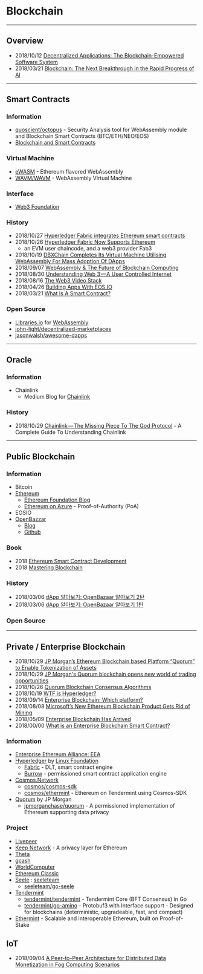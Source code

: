 # Blockchain


---
## Overview
- 2018/10/12 [Decentralized Applications: The Blockchain-Empowered Software System](https://arxiv.org/pdf/1810.05365.pdf)
- 2018/03/21 [Blockchain: The Next Breakthrough in the Rapid Progress of AI](https://juniperpublishers.com/raej/pdf/RAEJ.MS.ID.555592.pdf)


---
## Smart Contracts

### Information
- [quoscient/octopus](https://github.com/quoscient/octopus) - Security Analysis tool for WebAssembly module and Blockchain Smart Contracts (BTC/ETH/NEO/EOS)
- [Blockchain and Smart Contracts](https://www.pepperlaw.com/resource/23887/4H3)


### Virtual Machine
- [eWASM](https://github.com/ewasm) - Ethereum flavored WebAssembly
- [WAVM/WAVM](https://github.com/WAVM/WAVM) - WebAssembly Virtual Machine


### Interface
- [Web3 Foundation](https://web3.foundation/)


### History
- 2018/10/27 [Hyperledger Fabric integrates Ethereum smart contracts](https://www.ledgerinsights.com/hyperledger-fabric-integrates-ethereum-smart-contracts-evm-blockchain/)
- 2018/10/26 [Hyperledger Fabric Now Supports Ethereum](https://www.hyperledger.org/blog/2018/10/26/hyperledger-fabric-now-supports-ethereum)
    - an EVM user chaincode, and a web3 provider Fab3
- 2018/10/19 [DBXChain Completes Its Virtual Machine Utilising WebAssembly For Mass Adoption Of DApps](https://medium.com/@dbxchain/dbxchain-completes-its-virtual-machine-utilising-webassembly-for-mass-adoption-of-dapps-5b2250086e01)
- 2018/09/07 [WebAssembly & The Future of Blockchain Computing](https://medium.com/zkcapital/webassembly-the-future-of-blockchain-computing-1a0ae28f7e40)
- 2018/08/30 [Understanding Web 3 — A User Controlled Internet](https://blog.coinbase.com/understanding-web-3-a-user-controlled-internet-a39c21cf83f3)
- 2018/08/16 [The Web3 Video Stack](https://tokeneconomy.co/web3videostack-c423481c32a5)
- 2018/04/26 [Building Apps With EOS.IO](https://objectcomputing.com/files/2515/2483/6632/Building_Apps_With_EOS_April_26th_Workshop.pdf)
- 2018/03/21 [What Is A Smart Contract?](https://www.investinblockchain.com/what-is-a-smart-contract/)


### Open Source
- [Libraries.io](https://libraries.io/) for [WebAssembly](https://libraries.io/languages/WebAssembly)
- [john-light/decentralized-marketplaces](https://github.com/john-light/decentralized-marketplaces)
- [jasonwalsh/awesome-dapps](https://github.com/jasonwalsh/awesome-dapps)


---
## Oracle 

### Information
- Chainlink
    - Medium Blog for [Chainlink]()

### History
- 2018/10/29 [Chainlink — The Missing Piece To The God Protocol](https://blog.goodaudience.com/chainlink-the-missing-piece-to-the-god-protocol-fd455dde92ab) - A Complete Guide To Understanding Chainlink



---
## Public Blockchain

### Information
- Bitcoin
- [Ethereum](https://www.ethereum.org/)
    - [Ethereum Foundation Blog](https://blog.ethereum.org/)
    - [Ethereum on Azure](https://azuremarketplace.microsoft.com/en-us/marketplace/apps/microsoft-azure-blockchain.azure-blockchain-ethereum) - Proof-of-Authority (PoA)
- EOSIO
- [OpenBazzar](https://openbazaar.org/)
    - [Blog](https://openbazaar.org/blog/)
    - [Github](https://github.com/OpenBazaar)


### Book
- 2018 [Ethereum Smart Contract Development](http://www.davidpascal.com/downloads/Ethereum_smart_contract_development.pdf)
- 2018 [Mastering Blockchain]()


### History
- 2018/03/06 [dApp 알아보기: OpenBazaar 알아보기 2탄](https://steemit.com/kr/@hslife/dapp-openbazaar-2)
- 2018/03/06 [dApp 알아보기: OpenBazaar 알아보기 1탄](https://steemit.com/kr/@hslife/dapp-openbazaar-1)

### Open Source



---
## Private / Enterprise Blockchain
- 2018/10/29 [JP Morgan’s Ethereum Blockchain based Platform “Quorum” to Enable Tokenization of Assets](https://www.blockchainreporter.net/2018/10/29/jp-morgans-ethereum-blockchain-based-platform-quorum-to-enable-tokenization-of-assets/)
- 2018/10/29 [JP Morgan's Quorum blockchain opens new world of trading opportunities](https://www.afr.com/technology/jp-morgans-quorum-blockchain-opens-new-world-of-trading-opportunities-20181027-h176fs)
- 2018/10/26 [Quorum Blockchain Consensus Algorithms](https://medium.com/coinmonks/quorum-blockchain-consensus-algorithms-ab38790091)
- 2018/10/19 [WTF is Hyperledger?](https://hackernoon.com/wtf-is-hyperledger-e433818b16aa)
- 2018/09/14 [Enterprise Blockchain: Which platform?](https://blog.goodaudience.com/enterprise-blockchain-which-are-enterprise-ready-46bd4b49dd02)
- 2018/08/08 [Microsoft’s New Ethereum Blockchain Product Gets Rid of Mining](https://www.ccn.com/microsofts-new-ethereum-blockchain-product-gets-rid-of-mining/)
- 2018/05/09 [Enterprise Blockchain Has Arrived](https://medium.com/crypto-oracle/enterprise-blockchain-has-arrived-2d2e4d8ec0d)
- 2018/00/00 [What is an Enterprise Blockchain Smart Contract?](https://blockapps.net/enterprise-blockchain-smart-contract/)


### Information
- [Enterprise Ethereum Alliance: EEA](https://entethalliance.org/)
- [Hyperledger](https://www.hyperledger.org/) by [Linux Foundation](https://www.linuxfoundation.org)
    - [Fabric](https://www.hyperledger.org/projects/fabric) - DLT, smart contract engine
    - [Burrow](https://www.hyperledger.org/projects/hyperledger-burrow) - permissioned smart contract application engine
- [Cosmos.Network](https://cosmos.network/)
    - [cosmos/cosmos-sdk](https://github.com/cosmos/cosmos-sdk)
    - [cosmos/ethermint](https://github.com/cosmos/ethermint) - Ethereum on Tendermint using Cosmos-SDK
- [Quorum](https://www.jpmorgan.com/country/US/en/Quorum)  by JP Morgan
    - [jpmorganchase/quorum](https://github.com/jpmorganchase/quorum) - A permissioned implementation of Ethereum supporting data privacy

### Project
- [Livepeer](https://livepeer.org/)
- [Keep Network](https://keep.network/) - A privacy layer for Ethereum
- [Theta]()
- [gcash](https://github.com/gcash)
- [WorldComputer](https://github.com/WorldComputer)
- [Ethereum Classic](https://github.com/ethereumclassic)
- [Seele](https://seele.pro/) : [seeleteam](https://github.com/seeleteam)
    - [seeleteam/go-seele](https://github.com/seeleteam/go-seele)
- [Tendermint](https://tendermint.com/)
    - [tendermint/tendermint](https://github.com/tendermint/tendermint) - Tendermint Core (BFT Consensus) in Go
    - [tendermint/go-amino](https://github.com/tendermint/go-amino) - Protobuf3 with Interface support - Designed for blockchains (deterministic, upgradeable, fast, and compact)
- [Ethermint](https://ethermint.zone/) - Scalable and interoperable Ethereum, built on Proof-of-Stake


## IoT
- 2018/09/04 [A Peer-to-Peer Architecture for Distributed Data Monetization in Fog Computing Scenarios]()


